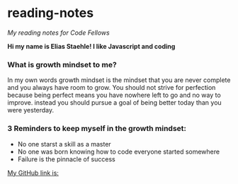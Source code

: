 # reading-notes
*My reading notes for Code Fellows*

**Hi my name is Elias Staehle! I like Javascript and coding**

### What is growth mindset to me?
In my own words growth mindset is the mindset that you are never complete and you always have room to grow. You should not strive for perfection because being perfect means you have nowhere left to go and no way to improve. instead you should pursue a goal of being better today than you were yesterday.

### 3 Reminders to keep myself in the growth mindset:

- No one starst a skill as a master 
- No one was born knowing how to code everyone started somewhere
- Failure is the pinnacle of success

[My GitHub link is:](https://edstaehle.github.io/reading-notes/)
